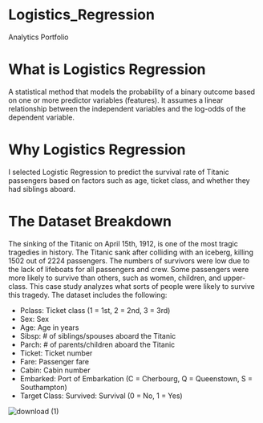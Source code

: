 # Logistics_Regression
Analytics Portfolio 

# What is Logistics Regression 
A statistical method that models the probability of a binary outcome based on one or more predictor variables (features). 
It assumes a linear relationship between the independent variables and the log-odds of the dependent variable.

# Why Logistics Regression
I selected Logistic Regression to predict the survival rate of Titanic passengers based on factors such as age, ticket class, and whether they had siblings aboard.

# The Dataset Breakdown
The sinking of the Titanic on April 15th, 1912, is one of the most tragic tragedies in history. The Titanic sank after colliding with an iceberg, killing 1502 out of 2224 passengers. The numbers of survivors were low due to the lack of lifeboats for all passengers and crew. Some passengers were more likely to survive than others, such as women, children, and upper-class. This case study analyzes what sorts of people were likely to survive this tragedy. The dataset includes the following:

* Pclass: Ticket class (1 = 1st, 2 = 2nd, 3 = 3rd)
* Sex: Sex
* Age: Age in years
* Sibsp: # of siblings/spouses aboard the Titanic
* Parch: # of parents/children aboard the Titanic
* Ticket: Ticket number
* Fare: Passenger fare
* Cabin: Cabin number
* Embarked: Port of Embarkation (C = Cherbourg, Q = Queenstown, S = Southampton)
* Target Class: Survived: Survival (0 = No, 1 = Yes)

![download (1)](https://github.com/user-attachments/assets/66eb287b-8b23-4081-a940-4727d4149ca6)

